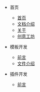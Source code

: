 - 首页
  - [首页](/)
  - [文档介绍](README.md)
  - [关于](IN/INDEX/关于.md)
  - [创意工坊](IN/INDEX/创意工坊.md)

- 模板开发
  - [前言](IN/VIEW/关于模板.md)
  - [文件介绍](IN/VIEW/文件介绍.md)
  
- 插件开发
  - [前言](IN/PUG/关于插件.md)
